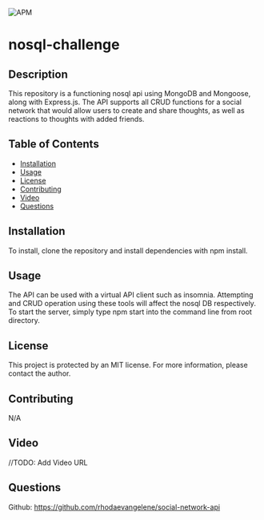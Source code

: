 ![APM](https://img.shields.io/apm/l/vim-mode?style=plastic)
# nosql-challenge 

## Description

This repository is a functioning nosql api using MongoDB and Mongoose, along with Express.js. The API supports all CRUD functions for a social network that would allow users to create and share thoughts, as well as reactions to thoughts with added friends.

## Table of Contents

* [Installation](#installation)
* [Usage](#usage)
* [License](#license)
* [Contributing](#contributing)
* [Video](#video)
* [Questions](#questions)


## Installation

To install, clone the repository and install dependencies with npm install.


## Usage

The API can be used with a virtual API client such as insomnia. Attempting and CRUD operation using these tools will affect the nosql DB respectively. To start the server, simply type npm start into the command line from root directory.


## License

This project is protected by an MIT license. For more information, please contact the author.


## Contributing

N/A


## Video

//TODO: Add Video URL


## Questions

Github: https://github.com/rhodaevangelene/social-network-api

